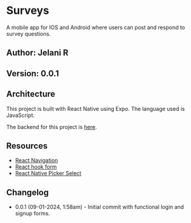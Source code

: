 # Surveys

A mobile app for IOS and Android where users can post and respond to survey questions.

## Author: Jelani R

## Version: 0.0.1

## Architecture

This project is built with React Native using Expo. The language used is JavaScript.

The backend for this project is [here](https://github.com/Jchips/surveys-api).

## Resources

- [React Navigation](https://reactnavigation.org/docs/stack-navigator/)
- [React hook form](https://react-hook-form.com/)
- [React Native Picker Select](https://www.npmjs.com/package/react-native-picker-select/v/8.0.0)

## Changelog

- 0.0.1 (09-01-2024, 1:58am) - Initial commit with functional login and signup forms.
